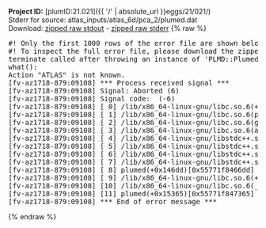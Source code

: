 **Project ID:** [plumID:21.021]({{ '/' | absolute_url }}eggs/21/021/)  
Stderr for source:  atlas_inputs/atlas_6d/pca_2/plumed.dat   
Download: [zipped raw stdout](plumed.dat.plumed.stdout.txt.zip) - [zipped raw stderr](plumed.dat.plumed.stderr.txt.zip) 
{% raw %}
<pre>
#! Only the first 1000 rows of the error file are shown below
#! To inspect the full error file, please download the zipped raw stderr file above
terminate called after throwing an instance of 'PLMD::Plumed::Exception'
what():
Action "ATLAS" is not known.
[fv-az1718-879:09108] *** Process received signal ***
[fv-az1718-879:09108] Signal: Aborted (6)
[fv-az1718-879:09108] Signal code:  (-6)
[fv-az1718-879:09108] [ 0] /lib/x86_64-linux-gnu/libc.so.6(+0x45330)[0x7f38db645330]
[fv-az1718-879:09108] [ 1] /lib/x86_64-linux-gnu/libc.so.6(pthread_kill+0x11c)[0x7f38db69eb2c]
[fv-az1718-879:09108] [ 2] /lib/x86_64-linux-gnu/libc.so.6(gsignal+0x1e)[0x7f38db64527e]
[fv-az1718-879:09108] [ 3] /lib/x86_64-linux-gnu/libc.so.6(abort+0xdf)[0x7f38db6288ff]
[fv-az1718-879:09108] [ 4] /lib/x86_64-linux-gnu/libstdc++.so.6(+0xa5ff5)[0x7f38dbaa5ff5]
[fv-az1718-879:09108] [ 5] /lib/x86_64-linux-gnu/libstdc++.so.6(+0xbb0da)[0x7f38dbabb0da]
[fv-az1718-879:09108] [ 6] /lib/x86_64-linux-gnu/libstdc++.so.6(_ZSt10unexpectedv+0x0)[0x7f38dbaa5a55]
[fv-az1718-879:09108] [ 7] /lib/x86_64-linux-gnu/libstdc++.so.6(+0xa5a6f)[0x7f38dbaa5a6f]
[fv-az1718-879:09108] [ 8] plumed(+0x146dd)[0x55771f8466dd]
[fv-az1718-879:09108] [ 9] /lib/x86_64-linux-gnu/libc.so.6(+0x2a1ca)[0x7f38db62a1ca]
[fv-az1718-879:09108] [10] /lib/x86_64-linux-gnu/libc.so.6(__libc_start_main+0x8b)[0x7f38db62a28b]
[fv-az1718-879:09108] [11] plumed(+0x15365)[0x55771f847365]
[fv-az1718-879:09108] *** End of error message ***
</pre>
{% endraw %}
